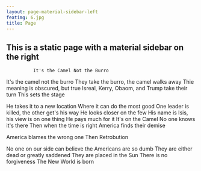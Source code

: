 ```yaml
---
layout: page-material-sidebar-left
featimg: 6.jpg
title: Page
---
```

## This is a static page with a material sidebar on the right

              It's the Camel Not the Burro

It's the camel not the burro
They take the burro, the camel walks away
Thie meaning is obscured, but true
Isreal, Kerry, Obaom, and Trump take their turn
This sets the stage

He takes it to a new location
Where it can do the most good
One leader is killed, the other get's his way
He looks closer on the few
His name is Isis, his view is on one thing
He pays much for it
It's on the Camel
No one knows it's there
Then when the time is right
America finds their demise

America blames the wrong one
Then Retrobution

No one on our side can believe the Americans are so dumb
They are either dead or greatly saddened 
They are placed in the Sun
There is no forgiveness
The New World is born

